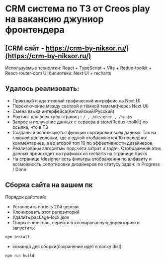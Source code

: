 # CRM система по ТЗ от Creos play на вакансию джуниор фронтендера
## **[CRM сайт - https://crm-by-niksor.ru/](https://crm-by-niksor.ru/)**
Используемые технолгии: React + TypeScript + Vite + Redux-toolkit + React-router-dom 
UI билиотеки: Next UI + recharts 

## Удалось реализовать:
- Приятный и адаптивный графический интрефейс на Next UI
- Переключение между светлой и тёмной темами(через Next UI)
- Смена языка интерфейса(Английский/Русский)
- Роутинг для всех трёх страниц - ``` / , /designer , /tasks ```
- Запрос и получение данных с сервера в store(Redux-toolkit) по ссылке, что в ТЗ
- Созданы и используются функции сортировки всех данных:
Так на главной две колонки, где в одной отображаются 10 последних комментариев, а во второй топ 10 по эффективности дизайнеров.
- Реализованы алгоритмы подсчёта затрат и задач. Отображение этих данных происходит на графиках из recharts на странице /tasks
- На странице /designer есть фильтры отображения по алфавиту и возможность сопртировки дизайнеров по статусу задач: In Progress / Done


## Сборка сайта на вашем пк
Порядок действий:
- Установить node.js 20й версии
- Клонировать этот репозиторий
- Удалить package-lock.json
- Открыть консоль, перейти в клонированную директорию и запустить:
```js
npm install
```
- команда для сборки(сохранение идёт в папку dist):
```js
npm run build
```
